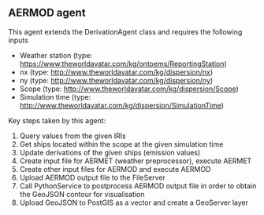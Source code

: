 ## AERMOD agent
This agent extends the DerivationAgent class and requires the following inputs
- Weather station (type: https://www.theworldavatar.com/kg/ontoems/ReportingStation)
- nx (type: http://www.theworldavatar.com/kg/dispersion/nx)
- ny (type: http://www.theworldavatar.com/kg/dispersion/ny)
- Scope (type: http://www.theworldavatar.com/kg/dispersion/Scope)
- Simulation time (type: http://www.theworldavatar.com/kg/dispersion/SimulationTime)

Key steps taken by this agent:
1) Query values from the given IRIs
2) Get ships located within the scope at the given simulation time
3) Update derivations of the given ships (emission values)
4) Create input file for AERMET (weather preprocessor), execute AERMET
5) Create other input files for AERMOD and execute AERMOD
6) Upload AERMOD output file to the FileServer
7) Call PythonService to postprocess AERMOD output file in order to obtain the GeoJSON contour for visualisation
8) Upload GeoJSON to PostGIS as a vector and create a GeoServer layer